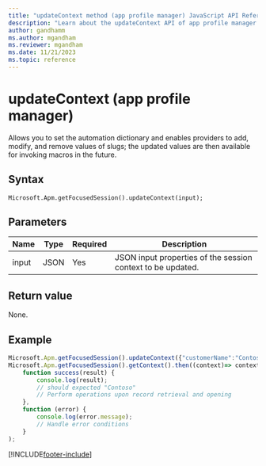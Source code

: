 ```yaml
---
title: "updateContext method (app profile manager) JavaScript API Reference | MicrosoftDocs"
description: "Learn about the updateContext API of app profile manager in Customer Service workspace."
author: gandhamm
ms.author: mgandham
ms.reviewer: mgandham
ms.date: 11/21/2023
ms.topic: reference
---
```


# updateContext (app profile manager)

Allows you to set the automation dictionary and enables providers to add, modify, and remove values of slugs; the updated values are then available for invoking macros in the future.

## Syntax

`Microsoft.Apm.getFocusedSession().updateContext(input);`

## Parameters

| Name             | Type     | Required | Description |
|------------------|----------|----------|---------------------------------------------|
| input            | JSON  | Yes      | JSON input properties of the session context to be updated. |


## Return value

None.

## Example

```JavaScript
Microsoft.Apm.getFocusedSession().updateContext({"customerName":"Contoso"});
Microsoft.Apm.getFocusedSession().getContext().then((context)=> context.get("customerName")).then(
    function success(result) {
        console.log(result);
        // should expected "Contoso"
        // Perform operations upon record retrieval and opening
    },
    function (error) {
        console.log(error.message);
        // Handle error conditions
    }
);
```

[!INCLUDE[footer-include](../../../../includes/footer-banner.md)]
